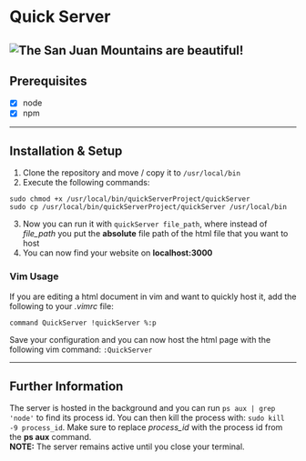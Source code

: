 # Quick Server
![The San Juan Mountains are beautiful!](https://img.shields.io/badge/License-MIT-red)
--------------
## Prerequisites
- [x] node
- [x] npm
--------------
## Installation & Setup  
1. Clone the repository and move / copy it to `/usr/local/bin`  
2. Execute the following commands:  
```  
sudo chmod +x /usr/local/bin/quickServerProject/quickServer  
sudo cp /usr/local/bin/quickServerProject/quickServer /usr/local/bin  
```  
3. Now you can run it with `quickServer file_path`, where instead of *file_path* you put the **absolute** file path of the html file that you want to host
4. You can now find your website on **localhost:3000**  
### Vim Usage  
If you are editing a html document in vim and want to quickly host it, add the following to your *.vimrc* file:  
```  
command QuickServer !quickServer %:p  
```   
Save your configuration and you can now host the html page with the following vim command: `:QuickServer`   

-----------------  
## Further Information
The server is hosted in the background and you can run `ps aux | grep 'node'` to find its process id. You can then kill the process with: `sudo kill -9 process_id`. Make sure to replace *process_id* with the process id from the **ps aux** command.  
**NOTE:** The server remains active until you close your terminal. 
